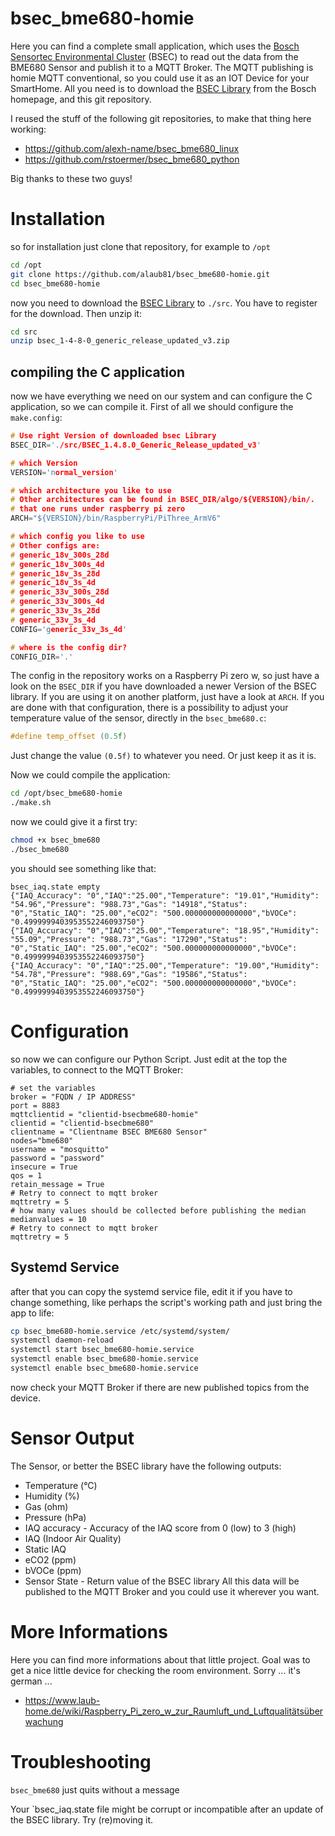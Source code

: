 # bsec_bme680-homie
Here you can find a complete small application, which uses the [Bosch Sensortec Environmental Cluster](https://www.bosch-sensortec.com/software-tools/software/bsec/) (BSEC) to read out the data from the BME680 Sensor and publish it to a MQTT Broker. The MQTT publishing is homie MQTT conventional, so you could use it as an IOT Device for your SmartHome. All you need is to download the [BSEC Library](https://www.bosch-sensortec.com/software-tools/software/bsec/) from the Bosch homepage, and this git repository. 

I reused the stuff of the following git repositories, to make that thing here working:
* https://github.com/alexh-name/bsec_bme680_linux
* https://github.com/rstoermer/bsec_bme680_python

Big thanks to these two guys!

# Installation
so for installation just clone that repository, for example to `/opt`
```bash
cd /opt
git clone https://github.com/alaub81/bsec_bme680-homie.git
cd bsec_bme680-homie
```
now you need to download the [BSEC Library](https://www.bosch-sensortec.com/software-tools/software/bsec/) to `./src`. You have to register for the download. Then unzip it:
```bash
cd src
unzip bsec_1-4-8-0_generic_release_updated_v3.zip
```
## compiling the C application
now we have everything we need on our system and can configure the C application, so we can compile it. First of all we should configure the `make.config`:
```c
# Use right Version of downloaded bsec Library
BSEC_DIR='./src/BSEC_1.4.8.0_Generic_Release_updated_v3'

# which Version
VERSION='normal_version'

# which architecture you like to use
# Other architectures can be found in BSEC_DIR/algo/${VERSION}/bin/.
# that one runs under raspberry pi zero
ARCH="${VERSION}/bin/RaspberryPi/PiThree_ArmV6"

# which config you like to use
# Other configs are:
# generic_18v_300s_28d
# generic_18v_300s_4d
# generic_18v_3s_28d
# generic_18v_3s_4d
# generic_33v_300s_28d
# generic_33v_300s_4d
# generic_33v_3s_28d
# generic_33v_3s_4d
CONFIG='generic_33v_3s_4d'

# where is the config dir?
CONFIG_DIR='.'
```
The config in the repository works on a Raspberry Pi zero w, so just have a look on the `BSEC_DIR` if you have downloaded a newer Version of the BSEC library. If you are using it on another platform, just have a look at `ARCH`. If you are done with that configuration, there is a possibility to adjust your temperature value of the sensor, directly in the `bsec_bme680.c`:
```c
#define temp_offset (0.5f)
```
Just change the value `(0.5f)` to whatever you need. Or just keep it as it is.

Now we could compile the application:
```bash
cd /opt/bsec_bme680-homie
./make.sh
```
now we could give it a first try:
```bash
chmod +x bsec_bme680
./bsec_bme680
```
you should see something like that:
```
bsec_iaq.state empty
{"IAQ_Accuracy": "0","IAQ":"25.00","Temperature": "19.01","Humidity": "54.96","Pressure": "988.73","Gas": "14918","Status": "0","Static_IAQ": "25.00","eCO2": "500.000000000000000","bVOCe": "0.4999999403953552246093750"}
{"IAQ_Accuracy": "0","IAQ":"25.00","Temperature": "18.95","Humidity": "55.09","Pressure": "988.73","Gas": "17290","Status": "0","Static_IAQ": "25.00","eCO2": "500.000000000000000","bVOCe": "0.4999999403953552246093750"}
{"IAQ_Accuracy": "0","IAQ":"25.00","Temperature": "19.00","Humidity": "54.78","Pressure": "988.69","Gas": "19586","Status": "0","Static_IAQ": "25.00","eCO2": "500.000000000000000","bVOCe": "0.4999999403953552246093750"}
```

# Configuration
so now we can configure our Python Script. Just edit at the top the variables, to connect to the MQTT Broker:
```python3
# set the variables
broker = "FQDN / IP ADDRESS"
port = 8883
mqttclientid = "clientid-bsecbme680-homie"
clientid = "clientid-bsecbme680"
clientname = "Clientname BSEC BME680 Sensor"
nodes="bme680"
username = "mosquitto"
password = "password"
insecure = True
qos = 1
retain_message = True
# Retry to connect to mqtt broker
mqttretry = 5
# how many values should be collected before publishing the median
medianvalues = 10
# Retry to connect to mqtt broker
mqttretry = 5
```
## Systemd Service
after that you can copy the systemd service file, edit it if you have to change something, like perhaps the script's working path and just bring the app to life:
```bash
cp bsec_bme680-homie.service /etc/systemd/system/
systemctl daemon-reload
systemctl start bsec_bme680-homie.service
systemctl enable bsec_bme680-homie.service
systemctl enable bsec_bme680-homie.service
```
now check your MQTT Broker if there are new published topics from the device.

# Sensor Output
The Sensor, or better the BSEC library have the following outputs:
* Temperature (°C)
* Humidity (%)
* Gas (ohm)
* Pressure (hPa)
* IAQ accuracy - Accuracy of the IAQ score from 0 (low) to 3 (high)
* IAQ (Indoor Air Quality)
* Static IAQ
* eCO2 (ppm)
* bVOCe (ppm)
* Sensor State - Return value of the BSEC library
All this data will be published to the MQTT Broker and you could use it wherever you want.

# More Informations
Here you can find more informations about that little project. Goal was to get a nice little device for checking the room environment.
Sorry ... it's german ...
* https://www.laub-home.de/wiki/Raspberry_Pi_zero_w_zur_Raumluft_und_Luftqualitätsüberwachung

# Troubleshooting
`bsec_bme680` just quits without a message

Your `bsec_iaq.state file might be corrupt or incompatible after an update of the BSEC library. Try (re)moving it.
